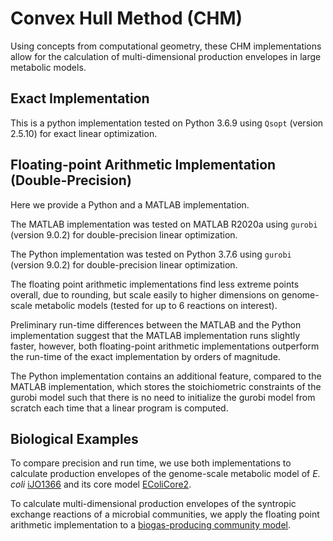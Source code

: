 # Convex Hull Method (CHM) 
Using concepts from computational geometry, these CHM implementations allow for the calculation of multi-dimensional production envelopes in large metabolic models. 

## Exact Implementation
This is a python implementation tested on Python 3.6.9 using `Qsopt` (version 2.5.10) for exact linear optimization. 

## Floating-point Arithmetic Implementation (Double-Precision) 

Here we provide a Python and a MATLAB implementation. 

The MATLAB implementation was tested on MATLAB R2020a using `gurobi` (version 9.0.2) for double-precision linear optimization.

The Python implementation was tested on Python 3.7.6 using `gurobi` (version 9.0.2) for double-precision linear optimization. 

The floating point arithmetic implementations find less extreme points overall, due to rounding, but scale easily to higher dimensions on genome-scale metabolic models (tested for up to 6 reactions on interest).

Preliminary run-time differences between the MATLAB and the Python implementation suggest that the MATLAB implementation runs slightly faster, however, both floating-point arithmetic implementations outperform the run-time of the exact implementation by orders of magnitude. 

The Python implementation contains an additional feature, compared to the MATLAB implementation, which stores the stoichiometric constraints of the gurobi model such that there is no need to initialize the gurobi model from scratch each time that a linear program is computed. 

## Biological Examples

To compare precision and run time, we use both implementations to calculate production envelopes of the genome-scale metabolic model of *E. coli* [iJO1366](https://www.ncbi.nlm.nih.gov/pmc/articles/PMC3261703/) and its core model [EColiCore2](https://www.ncbi.nlm.nih.gov/pmc/articles/PMC5206746/). 

To calculate multi-dimensional production envelopes of the syntropic exchange reactions of a microbial communities, we apply the floating point arithmetic implementation to a [biogas-producing community model](https://biotechnologyforbiofuels.biomedcentral.com/articles/10.1186/s13068-016-0429-x).










